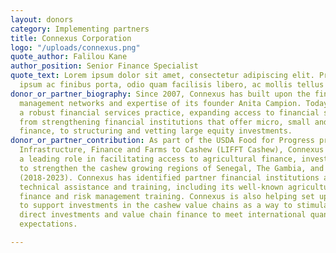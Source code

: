 ```yaml
---
layout: donors
category: Implementing partners
title: Connexus Corporation
logo: "/uploads/connexus.png"
quote_author: Falilou Kane
author_position: Senior Finance Specialist
quote_text: Lorem ipsum dolor sit amet, consectetur adipiscing elit. Praesent feugiat,
  ipsum ac finibus porta, odio quam facilisis libero, ac mollis tellus massa non neque.
donor_or_partner_biography: Since 2007, Connexus has built upon the financial and
  management networks and expertise of its founder Anita Campion. Today Connexus has
  a robust financial services practice, expanding access to financial services ranging
  from strengthening financial institutions that offer micro, small and medium enterprise
  finance, to structuring and vetting large equity investments.
donor_or_partner_contribution: As part of the USDA Food for Progress project Linking
  Infrastructure, Finance and Farms to Cashew (LIFFT Cashew), Connexus is playing
  a leading role in facilitating access to agricultural finance, investment, and marketing
  to strengthen the cashew growing regions of Senegal, The Gambia, and Guinea-Bissau
  (2018-2023). Connexus has identified partner financial institutions and is providing
  technical assistance and training, including its well-known agricultural value chain
  finance and risk management training. Connexus is also helping set up a Cashew Fund
  to support investments in the cashew value chains as a way to stimulate long-term
  direct investments and value chain finance to meet international quantity and quality
  expectations.

---
```

